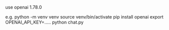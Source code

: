 use openai 1.78.0

e.g.
python -m venv venv
source venv/bin/activate
pip install openai
export OPENAI_API_KEY=.....
python chat.py
